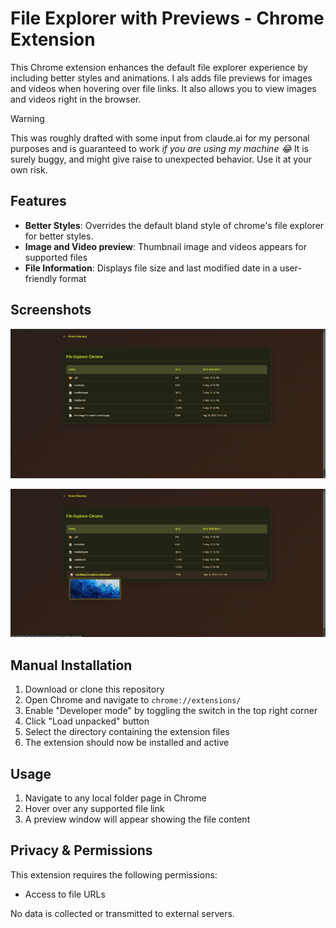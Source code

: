 # File Explorer with Previews - Chrome Extension

This Chrome extension enhances the default file explorer experience by including better styles and animations. I als adds file previews for images and videos when hovering over file links. It also allows you to view images and videos right in the browser. 

> [!Warning]
> This was roughly drafted with some input from claude.ai for my personal purposes and is guaranteed to work _if you are using my machine 😂_ It is surely buggy, and might give raise to unexpected behavior. Use it at your own risk. 

## Features

- **Better Styles**: Overrides the default bland style of chrome's file explorer for better styles.
- **Image and Video preview**: Thumbnail image and videos appears for supported files
- **File Information**: Displays file size and last modified date in a user-friendly format

## Screenshots
![alt text](image.png)

![alt text](image-1.png)

## Manual Installation

1. Download or clone this repository
2. Open Chrome and navigate to `chrome://extensions/`
3. Enable "Developer mode" by toggling the switch in the top right corner
4. Click "Load unpacked" button
5. Select the directory containing the extension files
6. The extension should now be installed and active

## Usage

1. Navigate to any local folder page in Chrome
2. Hover over any supported file link
3. A preview window will appear showing the file content

## Privacy & Permissions

This extension requires the following permissions:
- Access to file URLs

No data is collected or transmitted to external servers.
